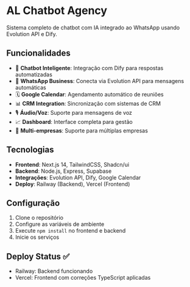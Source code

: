 # AL Chatbot Agency

Sistema completo de chatbot com IA integrado ao WhatsApp usando Evolution API e Dify.

## Funcionalidades

- 🤖 **Chatbot Inteligente**: Integração com Dify para respostas automatizadas
- 📱 **WhatsApp Business**: Conecta via Evolution API para mensagens automáticas
- 🗓️ **Google Calendar**: Agendamento automático de reuniões
- 📊 **CRM Integration**: Sincronização com sistemas de CRM
- 🎙️ **Áudio/Voz**: Suporte para mensagens de voz
- 📈 **Dashboard**: Interface completa para gestão
- 🔧 **Multi-empresas**: Suporte para múltiplas empresas

## Tecnologias

- **Frontend**: Next.js 14, TailwindCSS, Shadcn/ui
- **Backend**: Node.js, Express, Supabase
- **Integrações**: Evolution API, Dify, Google Calendar
- **Deploy**: Railway (Backend), Vercel (Frontend)

## Configuração

1. Clone o repositório
2. Configure as variáveis de ambiente
3. Execute `npm install` no frontend e backend
4. Inicie os serviços

## Deploy Status ✅

- Railway: Backend funcionando
- Vercel: Frontend com correções TypeScript aplicadas